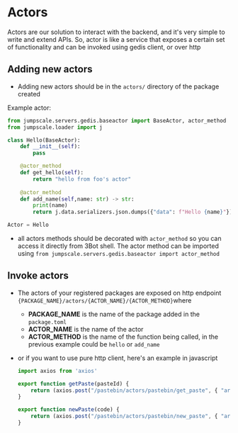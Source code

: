 # Actors

Actors are our solution to interact with the backend, and it's very simple to write and extend APIs. So, actor is like a service that exposes a certain set of functionality and can be invoked using gedis client, or over http

## Adding new actors
- Adding new actors should be in the `actors/` directory of the package created

Example actor:

````python
from jumpscale.servers.gedis.baseactor import BaseActor, actor_method
from jumpscale.loader import j

class Hello(BaseActor):
    def __init__(self):
        pass

    @actor_method
    def get_hello(self):
        return "hello from foo's actor"
    
    @actor_method
    def add_name(self,name: str) -> str:
        print(name)
        return j.data.serializers.json.dumps({"data": f"Hello {name}"})

Actor = Hello

````

- all actors methods should be decorated with `actor_method` so you can access it directly from 3Bot shell. The actor method can be imported using `from jumpscale.servers.gedis.baseactor import actor_method`

## Invoke actors

- The actors of your registered packages are exposed on http endpoint `{PACKAGE_NAME}/actors/{ACTOR_NAME}/{ACTOR_METHOD}`where 
    - **PACKAGE_NAME** is the name of the package added in the `package.toml` 
    - **ACTOR_NAME** is the name of the actor
    - **ACTOR_METHOD** is the name of the function being called, in the previous example could be `hello` or `add_name`

- or if you want to use pure http client, here's an example in javascript
    ```javascript
    import axios from 'axios'

    export function getPaste(pasteId) {
        return (axios.post("/pastebin/actors/pastebin/get_paste", { "args": { "paste_id": pasteId } }))
    }

    export function newPaste(code) {
        return (axios.post("/pastebin/actors/pastebin/new_paste", { "args": { "code": code } }))
    }
    ```


